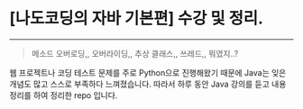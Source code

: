 # [나도코딩의 자바 기본편] 수강 및 정리.

---

> 메소드 오버로딩,, 오버라이딩,, 추상 클래스,, 쓰레드,, 뭐였지..?
> 

 웹 프로젝트나 코딩 테스트 문제를 주로 Python으로 진행해왔기 때문에 Java는 잊은 개념도 많고 스스로 부족하다 느껴졌습니다. 
따라서 하루 동안 Java 강의를 듣고 내용 정리를 하여 정리한 repo 입니다.